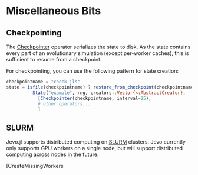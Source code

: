 # Miscellaneous Bits

## Checkpointing

The [Checkpointer](@ref) operator serializes the state to disk. As the state contains every part of an evolutionary simulation (except per-worker caches), this is sufficient to resume from a checkpoint.

For checkpointing, you can use the following pattern for state creation:

```julia
checkpointname = "check.jls"
state = isfile(checkpointname) ? restore_from_checkpoint(checkpointname) :
          State("example", rng, creators::Vector{<:AbstractCreator}, 
            [Checkpointer(checkpointname, interval=25),
            # other operators...
            ]
```

## SLURM

Jevo.jl supports distributed computing on [SLURM](https://slurm.schedmd.com/overview.html) clusters. Jevo currently only supports GPU workers on a single node, but will support distributed computing across nodes in the future.

[CreateMissingWorkers
